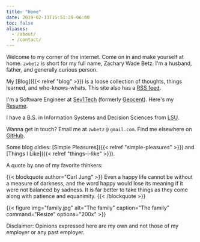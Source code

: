 ```yaml
---
title: "Home"
date: 2019-02-13T15:51:29-06:00
toc: false
aliases:
  - /about/
  - /contact/
---
```


Welcome to my corner of the internet. Come on in and make yourself at home. `zwbetz` is short for my full name, Zachary Wade Betz. I'm a husband, father, and generally curious person.

<!--more-->

My [Blog]({{< relref "blog" >}}) is a loose collection of thoughts, things learned, and who-knows-whats. This site also has a [RSS feed](index.xml).

I'm a Software Engineer at [Sev1Tech](https://sev1tech.com) (formerly [Geocent](https://geocent.com)). Here's my [Resume](/resume/resume.html).

I have a B.S. in Information Systems and Decision Sciences from [LSU](https://www.lsu.edu).

Wanna get in touch? Email me at `zwbetz` `@` `gmail.com`. Find me elsewhere on [GitHub](https://github.com/zwbetz-gh).

Some blog oldies: [Simple Pleasures]({{< relref "simple-pleasures" >}}) and [Things I Like]({{< relref "things-i-like" >}}).

A quote by one of my favorite thinkers:

{{< blockquote author="Carl Jung" >}}
Even a happy life cannot be without a measure of darkness, and the word happy would lose its meaning if it were not balanced by sadness. It is far better to take things as they come along with patience and equanimity.
{{< /blockquote >}}

{{< figure
img="family.jpg"
alt="The family"
caption="The family"
command="Resize"
options="200x" >}}

Disclaimer: Opinions expressed here are my own and not those of my employer or any past employer.
